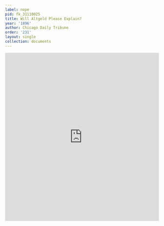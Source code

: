 ```yaml
---
label: nope
pid: fk_31110025
title: Will Altgeld Please Explain?
year: '1896'
author: Chicago Daily Tribune
order: '231'
layout: single
collection: documents
---
```

<iframe src="https://northwestern.app.box.com/embed/s/8tvvfwaeha4f3gy4nje0yhx98e0x0zdv?sortColumn=date&view=list" width="100%" height="550" frameborder="0" allowfullscreen webkitallowfullscreen msallowfullscreen></iframe>
